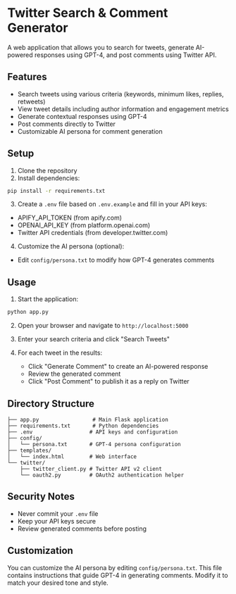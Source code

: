 # Twitter Search & Comment Generator

A web application that allows you to search for tweets, generate AI-powered responses using GPT-4, and post comments using Twitter API.

## Features

- Search tweets using various criteria (keywords, minimum likes, replies, retweets)
- View tweet details including author information and engagement metrics
- Generate contextual responses using GPT-4
- Post comments directly to Twitter
- Customizable AI persona for comment generation

## Setup

1. Clone the repository
2. Install dependencies:
```bash
pip install -r requirements.txt
```

3. Create a `.env` file based on `.env.example` and fill in your API keys:
- APIFY_API_TOKEN (from apify.com)
- OPENAI_API_KEY (from platform.openai.com)
- Twitter API credentials (from developer.twitter.com)

4. Customize the AI persona (optional):
- Edit `config/persona.txt` to modify how GPT-4 generates comments

## Usage

1. Start the application:
```bash
python app.py
```

2. Open your browser and navigate to `http://localhost:5000`

3. Enter your search criteria and click "Search Tweets"

4. For each tweet in the results:
   - Click "Generate Comment" to create an AI-powered response
   - Review the generated comment
   - Click "Post Comment" to publish it as a reply on Twitter

## Directory Structure

```
├── app.py                 # Main Flask application
├── requirements.txt       # Python dependencies
├── .env                  # API keys and configuration
├── config/
│   └── persona.txt       # GPT-4 persona configuration
├── templates/
│   └── index.html        # Web interface
└── twitter/
    ├── twitter_client.py # Twitter API v2 client
    └── oauth2.py         # OAuth2 authentication helper
```

## Security Notes

- Never commit your `.env` file
- Keep your API keys secure
- Review generated comments before posting

## Customization

You can customize the AI persona by editing `config/persona.txt`. This file contains instructions that guide GPT-4 in generating comments. Modify it to match your desired tone and style. 